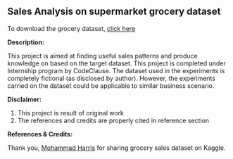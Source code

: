 Sales Analysis on supermarket grocery dataset
-
To download the grocery dataset, [click here](https://www.kaggle.com/datasets/mohamedharris/supermart-grocery-sales-retail-analytics-dataset)

**Description:**

This project is aimed at finding useful sales patterns
and produce knowledge on based on the target dataset. This project is 
completed under Internship program by CodeClause. The dataset used in the experiments is completely fictional (as disclosed by author). 
However, the experiments carried on the dataset could be applicable to similar business scenario.


**Disclaimer:**
1. This project is result of original work
2. The references and credits are properly cited in reference section

**References & Credits:**

Thank you, [Mohammad Harris](https://www.kaggle.com/mohamedharris) for sharing grocery sales dataset on Kaggle.